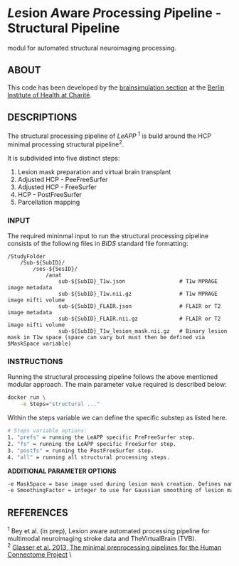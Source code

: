 # *Le*sion *A*ware *P*rocessing *P*ipeline - Structural Pipeline
modul for automated structural neuroimaging processing.


## ABOUT

This code has been developed by the [brainsimulation section](www.brainsimulation.org) at the [Berlin Institute of Health at Charité](www.bihealth.org).


## DESCRIPTIONS

The structural processing pipeline of *LeAPP* <sup>1</sup> is build around the HCP minimal processing structural pipeline<sup>2</sup>. 

It is subdivided into five distinct steps:

1. Lesion mask preparation and virtual brain transplant
2. Adjusted HCP - PeeFreeSurfer
3. Adjusted HCP - FreeSurfer
4. HCP - PostFreeSurfer
5. Parcellation mapping

### INPUT

The required mininmal input to run the structural processing pipeline consists of the following files in *BIDS* standard file formatting:

```
/StudyFolder
    /Sub-${SubID}/
        /ses-${SesID}/
            /anat
                sub-${SubID}_T1w.json                 # T1w MPRAGE image metadata
                sub-${SubID}_T1w.nii.gz               # T1w MPRAGE image nifti volume
                sub-${SubID}_FLAIR.json               # FLAIR or T2 image metadata
                sub-${SubID}_FLAIR.nii.gz             # FLAIR or T2 image nifti volume
                sub-${SubID}_T1w_lesion_mask.nii.gz   # Binary lesion mask in T1w space (space can vary but must then be defined via $MaskSpace variable)
```

### INSTRUCTIONS

Running the structural processing pipeline follows the above mentioned modular approach. The main parameter value required is described below:

```bash
docker run \
    -e Steps="structural ..."
```

Within the steps variable we can define the specific substep as listed here.

```bash
# Steps variable options:
1. "prefs" = running the LeAPP specific PreFreeSurfer step.
2. "fs" = running the LeAPP specific FreeSurfer step.
3. "postfs" = running the PostFreeSurfer step.
4. "all" = running all structural processing steps.
```

__ADDITIONAL PARAMETER OPTIONS__
```bash
-e MaskSpace = base image used during lesion mask creation. Defines naming of lesion file in /anat folder [optional, default: T1w]
-e SmoothingFactor = integer to use for Gaussian smoothing of lesion mask during virtual brain transplant [optional, default: 2]
```

## REFERENCES

<sup>1</sup> Bey et al. (in prep), Lesion aware automated processing pipeline for multimodal neuroimaging stroke data and TheVirtualBrain (TVB).\
<sup>2</sup> [Glasser et al. 2013, The minimal preprocessing pipelines for the Human Connectome Project](http://dx.doi.org/10.1016/j.neuroimage.2013.04.127) \
